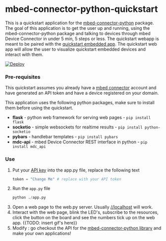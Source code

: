 # mbed-connector-python-quickstart
This is a quickstart application for the [mbed-connector-python](https://github.com/armmbed/mbed-connector-python) package. 
The goal of this application is to get the user up and running, using the mbed-connector-python package and talking to devices through mbed Device Connector in under 5 min, 5 steps or less.
The quickstart webapp is meant to be paired with the [quickstart embedded app](https://github.com/ARMmbed/mbed-client-examples). The quickstart web app will allow the user to visualize quickstart embedded devices and interact with them. 

[![Deploy](https://www.herokucdn.com/deploy/button.png)](https://heroku.com/deploy)

### Pre-requisites
This quickstart assumes you already have a [mbed connector](www.connector.mbed.com) account and have generated an API token and have a device registered on your domain. 


This application uses the following python packages, make sure to install them before using the quickstart.
* **flask** - python web framework for serving web pages - `pip install flask`
* **socketio** - simple websockets for realtime results - `pip install python-socketio`
* **pybars** - handlebar templates - `pip install pybars`
* **mdc-api** - mbed Device Connector REST interface in python - `pip install mdc_api`

### Use
1. Put your [API key](https://connector.mbed.com/#accesskeys) into the app.py file, replace the following text
    ```python
    token = "Change Me" # replace with your API token
    ```
2. Run the `app.py` file
    ```python
    python ./app.py
    ```
3. Open a web page to the web.py server. Usually [//localhost](//localhost:8080) will work. 
4. Interact with the web page, blink the LED's, subscribe to the resources, click the button on the board and see the numbers tick up on the web app.
    {{TODO: insert gif's here}}
5. Modify : go checkout the API for the [mbed-connector-python library](TODO) and make your own applications!

